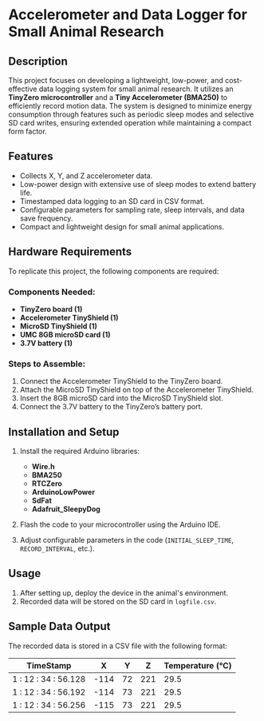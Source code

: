 # Accelerometer and Data Logger for Small Animal Research

## Description  
This project focuses on developing a lightweight, low-power, and cost-effective data logging system for small animal research. It utilizes an **TinyZero microcontroller** and a **Tiny Accelerometer (BMA250)** to efficiently record motion data. The system is designed to minimize energy consumption through features such as periodic sleep modes and selective SD card writes, ensuring extended operation while maintaining a compact form factor.

## Features  
- Collects X, Y, and Z accelerometer data.  
- Low-power design with extensive use of sleep modes to extend battery life.  
- Timestamped data logging to an SD card in CSV format.  
- Configurable parameters for sampling rate, sleep intervals, and data save frequency.  
- Compact and lightweight design for small animal applications.  

## Hardware Requirements  
To replicate this project, the following components are required:  

### Components Needed:  
- **TinyZero board (1)**  
- **Accelerometer TinyShield (1)**  
- **MicroSD TinyShield (1)**  
- **UMC 8GB microSD card (1)**  
- **3.7V battery (1)**  

### Steps to Assemble:  
1. Connect the Accelerometer TinyShield to the TinyZero board.  
2. Attach the MicroSD TinyShield on top of the Accelerometer TinyShield.  
3. Insert the 8GB microSD card into the MicroSD TinyShield slot.  
4. Connect the 3.7V battery to the TinyZero’s battery port.  

## Installation and Setup  

1. Install the required Arduino libraries:  
   - **Wire.h**  
   - **BMA250**  
   - **RTCZero**  
   - **ArduinoLowPower**  
   - **SdFat**  
   - **Adafruit_SleepyDog**  

2. Flash the code to your microcontroller using the Arduino IDE.

3. Adjust configurable parameters in the code (`INITIAL_SLEEP_TIME`, `RECORD_INTERVAL`, etc.).

## Usage  
1. After setting up, deploy the device in the animal's environment.  
2. Recorded data will be stored on the SD card in `logfile.csv`. 

## Sample Data Output  

The recorded data is stored in a CSV file with the following format:  

| TimeStamp          | X     | Y    | Z    | Temperature (°C) |
|--------------------|-------|------|------|------------------|
| 1 : 12 : 34 : 56.128 | -114  | 72   | 221  | 29.5             |
| 1 : 12 : 34 : 56.192 | -114  | 73   | 221  | 29.5             |
| 1 : 12 : 34 : 56.256 | -115  | 73   | 221  | 29.5             |

